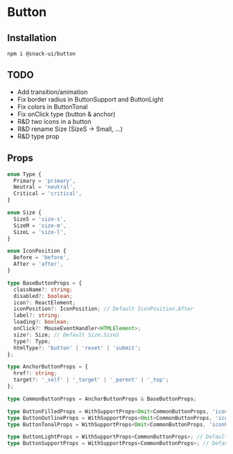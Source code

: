 # Button

## Installation

`npm i @snack-ui/button`

## TODO

- Add transition/animation
- Fix border radius in ButtonSupport and ButtonLight
- Fix colors in ButtonTonal
- Fix onClick type (button & anchor)
- R&D two icons in a button
- R&D rename Size (SizeS -> Small, ...)
- R&D type prop

## Props

```typescript jsx
enum Type {
  Primary = 'primary',
  Neutral = 'neutral',
  Critical = 'critical',
}

enum Size {
  SizeS = 'size-s',
  SizeM = 'size-m',
  SizeL = 'size-l',
}

enum IconPosition {
  Before = 'before',
  After = 'after',
}

type BaseButtonProps = {
  className?: string;
  disabled?: boolean;
  icon?: ReactElement;
  iconPosition?: IconPosition; // Default IconPosition.After
  label?: string;
  loading?: boolean;
  onClick?: MouseEventHandler<HTMLElement>;
  size?: Size; // Default Size.SizeS
  type?: Type;
  htmlType?: 'button' | 'reset' | 'submit';
};

type AnchorButtonProps = {
  href?: string;
  target?: '_self' | '_target' | '_parent' | '_top';
};

type CommonButtonProps = AnchorButtonProps & BaseButtonProps;

type ButtonFilledProps = WithSupportProps<Omit<CommonButtonProps, 'iconPosition'>>; // Default type Primary
type ButtonOutlineProps = WithSupportProps<Omit<CommonButtonProps, 'iconPosition'>>; // Default type Primary
type ButtonTonalProps = WithSupportProps<Omit<CommonButtonProps, 'iconPosition'>>; // Default type Primary

type ButtonLightProps = WithSupportProps<CommonButtonProps>; // Default type Neutral
type ButtonSupportProps = WithSupportProps<CommonButtonProps>; // Default type Neutral
```

